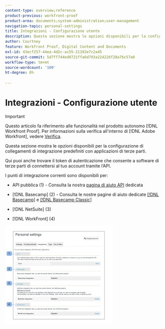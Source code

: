 ```yaml
---
content-type: overview;reference
product-previous: workfront-proof
product-area: documents;system-administration;user-management
navigation-topic: personal-settings
title: Integrazioni - Configurazione utente
description: Questa sezione mostra le opzioni disponibili per la configurazione di collegamenti di integrazione predefiniti con applicazioni di terze parti.
author: Courtney
feature: Workfront Proof, Digital Content and Documents
exl-id: 43ecf257-44ea-4d2c-ac55-21192e7c2a45
source-git-commit: 5d7ff744ed0721ffa6d793a224226f28a76c57a0
workflow-type: tm+mt
source-wordcount: '109'
ht-degree: 0%

---
```


# Integrazioni - Configurazione utente

>[!IMPORTANT]
>
>Questo articolo fa riferimento alle funzionalità nel prodotto autonomo [!DNL Workfront Proof]. Per informazioni sulla verifica all&#39;interno di [!DNL Adobe Workfront], vedere [Verifica](../../../review-and-approve-work/proofing/proofing.md).

Questa sezione mostra le opzioni disponibili per la configurazione di collegamenti di integrazione predefiniti con applicazioni di terze parti.

Qui puoi anche trovare il token di autenticazione che consente a software di terze parti di connettersi al tuo account tramite l’API.

I punti di integrazione correnti sono disponibili per:

* API pubblica (1) - Consulta la nostra [pagina di aiuto API](https://api.proofhq.com/) dedicata
* [!DNL Basecamp] (2) - Consulta le nostre pagine di aiuto dedicate [[!DNL Basecamp]](https://support.workfront.com/hc/en-us/sections/115000911927-Basecamp) e [[!DNL Basecamp Classic]](https://support.workfront.com/hc/en-us/categories/115000588707-Basecamp-Classic)

* [!DNL NetSuite] (3)
* [!DNL WorkFront] (4)

![Integrazioni_tab_-_Personal_Settings.png](assets/integrations-tab---personal-settings-350x323.png)

